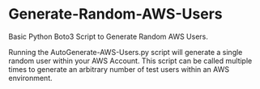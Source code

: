 # Generate-Random-AWS-Users
Basic Python Boto3 Script to Generate Random AWS Users.

Running the AutoGenerate-AWS-Users.py script will generate a single random user within your AWS Account. This script can be called multiple times to generate an arbitrary number  of test users within an AWS environment.

